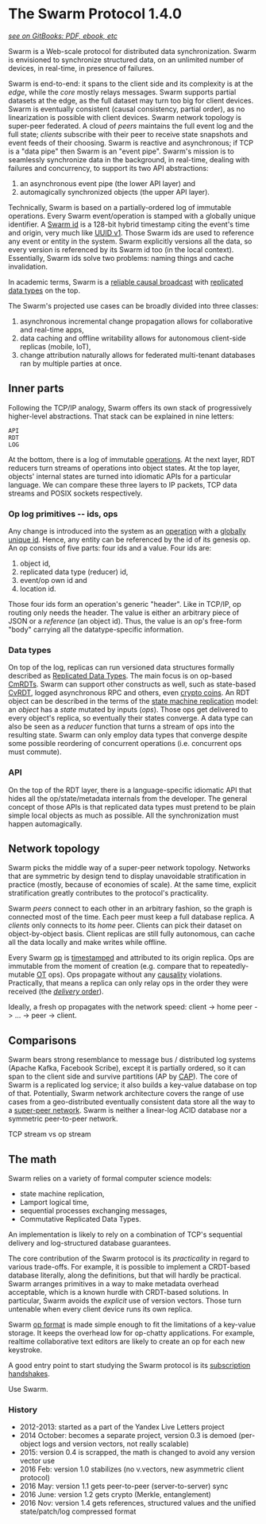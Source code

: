 # The Swarm Protocol 1.4.0 #
[*see on GitBooks: PDF, ebook, etc*](https://gritzko.gitbooks.io/swarm-the-protocol)

Swarm is a Web-scale protocol for distributed data synchronization.
Swarm is envisioned to synchronize structured data, on an unlimited number of devices, in real-time, in presence of failures.

Swarm is end-to-end: it spans to the client side and its complexity is at the *edge*, while the *core* mostly relays messages.
Swarm supports partial datasets at the edge, as the full dataset may turn too big for client devices.
Swarm is eventually consistent (causal consistency, partial order), as no linearization is possible with client devices.
Swarm network topology is super-peer federated.
A cloud of *peers* maintains the full event log and the full state; *clients* subscribe with their peer to receive state snapshots and event feeds of their choosing.
Swarm is reactive and asynchronous; if TCP is a "data pipe" then Swarm is an "event pipe".
Swarm's mission is to seamlessly synchronize data in the background, in real-time, dealing with failures and concurrency, to support its two API abstractions:

1. an asynchronous event pipe (the lower API layer) and
2. automagically synchronized objects (the upper API layer).

Technically, Swarm is based on a partially-ordered log of immutable operations.
Every Swarm event/operation is stamped with a globally unique identifier.
A [Swarm id](id.md) is a 128-bit hybrid timestamp citing the event's time and origin, very much like [UUID v1][uuid].
Those Swarm ids are used to reference any event or entity in the system.
Swarm explicitly versions all the data, so every version is referenced by its Swarm id too (in the local context).
Essentially, Swarm ids solve two problems: naming things and cache invalidation.

In academic terms, Swarm is a [reliable causal broadcast][opbased] with [replicated data types][rdt] on the top.

The Swarm's projected use cases can be broadly divided into three classes:

1. asynchronous incremental change propagation allows for collaborative and real-time apps,
2. data caching and offline writability allows for autonomous client-side replicas (mobile, IoT),
3. change attribution naturally allows for federated multi-tenant databases ran by multiple parties at once.

[2sided]: http://lexicon.ft.com/Term?term=two_sided-markets
[super]: http://ilpubs.stanford.edu:8090/594/1/2003-33.pdf
[opbased]: http://haslab.uminho.pt/sites/default/files/ashoker/files/opbaseddais14.pdf
[cap]: https://www.infoq.com/articles/cap-twelve-years-later-how-the-rules-have-changed
[rdt]: TODO
[uuid]: http://tools.ietf.org/html/rfc4122

## Inner parts

Following the TCP/IP analogy, Swarm offers its own stack of progressively higher-level abstractions. That stack can be explained in nine letters:

    API
    RDT
    LOG

At the bottom, there is a log of immutable [operations](op.md).
At the next layer, RDT reducers turn streams of operations into object states.
At the top layer, objects' internal states are turned into idiomatic APIs for a particular language.
We can compare these three layers to IP packets, TCP data streams and POSIX sockets respectively.

### Op log primitives -- ids, ops

Any change is introduced into the system as an [operation](op.md) with a [globally unique id](id.md).
Hence, any entity can be referenced by the id of its genesis op.
An op consists of five parts: four ids and a value.
Four ids are:

1. object id,
2. replicated data type (reducer) id,
3. event/op own id and
4. location id.

Those four ids form an operation's generic "header".
Like in TCP/IP, op routing only needs the header.
The value is either an arbitrary piece of JSON or a *reference* (an object id).
Thus, the value is an op's free-form "body" carrying all the datatype-specific information.

### Data types

On top of the log, replicas can run versioned data structures formally described as [Replicated Data Types](rdt.md).
The main focus is on op-based [CmRDTs](crdt.md#CmRDT).
Swarm can support other constructs as well, such as state-based [CvRDT](crdt.md), logged asynchronous RPC and others, even [crypto coins](coin.md).
An RDT object can be described in the terms of the [state machine replication][smr] model: an *object* has a *state* mutated by inputs (*ops*).
Those ops get delivered to every object's replica, so eventually their states converge.
A data type can also be seen as a *reducer* function that turns a stream of ops into the resulting state.
Swarm can only employ data types that converge despite some possible reordering of concurrent operations (i.e. concurrent ops must commute).

### API

On the top of the RDT layer, there is a language-specific idiomatic API that hides all the op/state/metadata internals from the developer.
The general concept of those APIs is that replicated data types must pretend to be plain simple local objects as much as possible.
All the synchronization must happen automagically.

[smr]: https://www.cs.cornell.edu/fbs/publications/SMSurvey.pdf

## Network topology

Swarm picks the middle way of a super-peer network topology.
Networks that are symmetric by design tend to display unavoidable stratification in practice (mostly, because of economies of scale).
At the same time, explicit stratification greatly contributes to the protocol's practicality.

Swarm *peers* connect to each other in an arbitrary fashion, so the graph is connected most of the time.
Each peer must keep a full database replica.
A *clients* only connects to its *home* peer.
Clients can pick their dataset on object-by-object basis.
Client replicas are still fully autonomous, can cache all the data locally and make writes while offline.

Every Swarm [op](op.md) is [timestamped](stamp.md) and attributed to its origin replica.
Ops are immutable from the moment of creation (e.g. compare that to repeatedly-mutable [OT][ot] ops).
Ops propagate without any [causality](order.md) violations.
Practically, that means a replica can only relay ops in the order they were received (the [*delivery* order](order.md)).

Ideally, a fresh op propagates with the network speed: client -> home peer -> ... -> peer -> client.

[ot]: https://en.wikipedia.org/wiki/Operational_transformation

## Comparisons

Swarm bears strong resemblance to message bus / distributed log systems (Apache Kafka, Facebook Scribe), except it is partially ordered, so it can span to the client side and survive partitions (AP by [CAP][cap]).
The core of Swarm is a replicated log service; it also builds a key-value database on top of that.
Potentially, Swarm network architecture covers the range of use cases from a geo-distributed eventually consistent data store all the way to a [super-peer network][super].
Swarm is neither a linear-log ACID database nor a symmetric peer-to-peer network.

TCP stream vs op stream


## The math

Swarm  relies on a variety of formal computer science models:

* state machine replication,
* Lamport logical time,
* sequential processes exchanging messages,
* Commutative Replicated Data Types.

An implementation is likely to rely on a combination of TCP's sequential delivery and log-structured database guarantees.

The core contribution of the Swarm protocol is its *practicality* in regard to various trade-offs.
For example, it is possible to implement a CRDT-based database literally, along the definitions, but that will hardly be practical.
Swarm arranges primitives in a way to make metadata overhead acceptable, which is a known hurdle with CRDT-based solutions.
In particular, Swarm avoids the *explicit* use of version vectors.
Those turn untenable when every client device runs its own replica.

Swarm [op format](op.md) is made simple enough to fit the limitations of a key-value storage.
It keeps the overhead low for op-chatty applications.
For example, realtime collaborative text editors are likely to create an op for each new keystroke.

A good entry point to start studying the Swarm protocol is its [subscription handshakes](handshake.md).

Use Swarm.


### History

* 2012-2013: started as a part of the Yandex Live Letters project
* 2014 October: becomes a separate project, version 0.3 is demoed (per-object logs and version vectors, not really scalable)
* 2015: version 0.4 is scrapped, the math is changed to avoid any version vector use
* 2016 Feb: version 1.0 stabilizes (no v.vectors, new asymmetric client protocol)
* 2016 May: version 1.1 gets peer-to-peer (server-to-server) sync
* 2016 June: version 1.2 gets crypto (Merkle, entanglement)
* 2016 Nov: version 1.4 gets references, structured values and the unified state/patch/log compressed format
